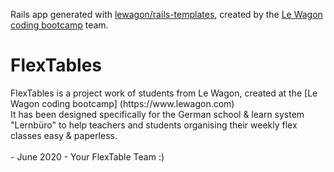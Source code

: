 Rails app generated with [lewagon/rails-templates](https://github.com/lewagon/rails-templates), created by the [Le Wagon coding bootcamp](https://www.lewagon.com) team.

<div id="readme">
  <div class="imp-banner">
    <h1 class="imp-banner"><strong>FlexTables</strong></h1>
  </div>
  <div class="imp-text">
  <p class="imp-text"> </p>
  <p class="imp-text">FlexTables is a project work of students from Le Wagon, created at the [Le Wagon coding bootcamp]
                      (https://www.lewagon.com) <br />
                      It has been designed specifically for the German school & learn system "Lernbüro" to help 
                      teachers and students organising their weekly flex classes easy & paperless. <br />
                      <br />
                      - June 2020 -
                      Your FlexTable Team :) 
  </div>
</div>